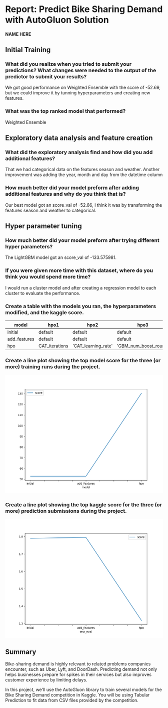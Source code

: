 # Report: Predict Bike Sharing Demand with AutoGluon Solution
#### NAME HERE

## Initial Training
### What did you realize when you tried to submit your predictions? What changes were needed to the output of the predictor to submit your results?
We got good performance on Weighted Ensemble with the score of -52.69, but we could improve it by tunning hyperparameters and creating new features.
### What was the top ranked model that performed?
Weighted Ensemble
## Exploratory data analysis and feature creation
### What did the exploratory analysis find and how did you add additional features?
That we had categorical data on the features season and weather. Another improvement was adding the year, month and day from the datetime column
### How much better did your model preform after adding additional features and why do you think that is?
Our best model got an score_val of -52.66, I think it was by transforming the features season and weather to categorical.

## Hyper parameter tuning
### How much better did your model preform after trying different hyper parameters?
The LightGBM model got an score_val of -133.575981.
### If you were given more time with this dataset, where do you think you would spend more time?
I would run a cluster model and after creating a regression model to each cluster to evaluate the performance. 

### Create a table with the models you ran, the hyperparameters modified, and the kaggle score.
|model|hpo1|hpo2|hpo3|score|
|--|--|--|--|--|
|initial|default|default|default|52.720195|
|add_features|default|default|default|52.72060|
|hpo|CAT_iterations|'CAT_learning_rate'| 'GBM_num_boost_round'|130.310568|

### Create a line plot showing the top model score for the three (or more) training runs during the project.


![model_train_score.png](img/model_train_score.png)

### Create a line plot showing the top kaggle score for the three (or more) prediction submissions during the project.

![model_test_score.png](img/model_test_score.png)

## Summary
Bike-sharing demand is highly relevant to related problems companies encounter, such as Uber, Lyft, and DoorDash. Predicting demand not only helps businesses prepare for spikes in their services but also improves customer experience by limiting delays.

In this project, we'll use the AutoGluon library to train several models for the Bike Sharing Demand competition in Kaggle. You will be using Tabular Prediction to fit data from CSV files provided by the competition.

